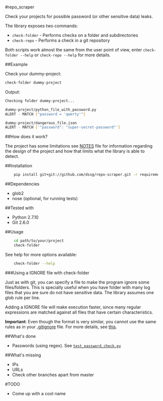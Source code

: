 #repo_scraper

Check your projects for possible password (or other sensitive data) leaks.

The library exposes two commands:
* `check-folder` - Performs checks on a folder and subdirectories
* `check-repo` - Performs a check in a git repository

Both scripts work almost the same from the user point of view, enter `check-folder --help` or `check-repo --help` for more details.

##Example

Check your dummy-project:
```bash
check-folder dummy-project
```

Output:
```bash
Checking folder dummy-project...

dummy-project/python_file_with_password.py
ALERT - MATCH ["password = 'qwerty'"]

dummy-project/dangerous_file.json
ALERT - MATCH ['"password": "super-secret-password"']
```

##How does it work?

The project has some limitations see [NOTES](NOTES.md) file for information regarding the design of the project and how that limits what the library is able to detect.

##Installation

```bash
    pip install git+git://github.com/dssg/repo-scraper.git -r requirements.txt
```

##Dependencies

* glob2
* nose (optional, for running tests)

##Tested with
* Python 2.7.10
* Git 2.6.0

##Usage

```bash
    cd path/to/your/project
    check-folder
```

See help for more options available:

```bash
    check-folder --help
```

###Using a IGNORE file with check-folder

Just as with git, you can specify a file to make the program ignore some files/folders. This is specially useful when you have folder with many log files that you are sure do not have sensitive data. The library assumes one glob rule per line.

Adding a IGNORE file will make execution faster, since many regular expressions are matched against all files that have certain characteristics.

**Important**: Even though the format is very similar, you cannot use the same rules as in your [.gitignore](https://git-scm.com/docs/gitignore) file. For more details, see [this](https://en.wikipedia.org/wiki/Glob_(programming)).

##What's done

* Passwords (using regex). See [`test_password_check.py`](tests/test_password_check.py)

##What's missing

* IPs
* URLs
* Check other branches apart from master

#TODO
* Come up with a cool name
